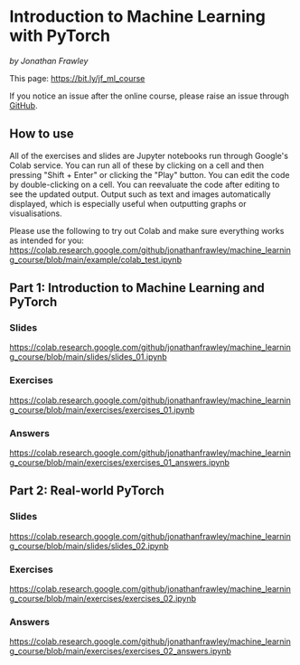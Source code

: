 # Introduction to Machine Learning with PyTorch
*by Jonathan Frawley*

This page: <https://bit.ly/jf_ml_course>

If you notice an issue after the online course, please raise an issue through [GitHub](https://github.com/jonathanfrawley/machine_learning_course).

## How to use
All of the exercises and slides are Jupyter notebooks run through Google's Colab service.
You can run all of these by clicking on a cell and then pressing "Shift + Enter" or clicking the "Play" button.
You can edit the code by double-clicking on a cell.
You can reevaluate the code after editing to see the updated output.
Output such as text and images automatically displayed, which is especially useful when outputting graphs or visualisations.

Please use the following to try out Colab and make sure everything works as intended for you: <https://colab.research.google.com/github/jonathanfrawley/machine_learning_course/blob/main/example/colab_test.ipynb>

## Part 1: Introduction to Machine Learning and PyTorch
### Slides
<https://colab.research.google.com/github/jonathanfrawley/machine_learning_course/blob/main/slides/slides_01.ipynb>
 
### Exercises
<https://colab.research.google.com/github/jonathanfrawley/machine_learning_course/blob/main/exercises/exercises_01.ipynb>

### Answers
<https://colab.research.google.com/github/jonathanfrawley/machine_learning_course/blob/main/exercises/exercises_01_answers.ipynb>

## Part 2: Real-world PyTorch
### Slides
<https://colab.research.google.com/github/jonathanfrawley/machine_learning_course/blob/main/slides/slides_02.ipynb>
 
### Exercises
<https://colab.research.google.com/github/jonathanfrawley/machine_learning_course/blob/main/exercises/exercises_02.ipynb>

### Answers
<https://colab.research.google.com/github/jonathanfrawley/machine_learning_course/blob/main/exercises/exercises_02_answers.ipynb>

<!--
## Part 3: Final Words
<https://colab.research.google.com/github/jonathanfrawley/machine_learning_course/blob/main/slides/slides_03.ipynb>
-->
